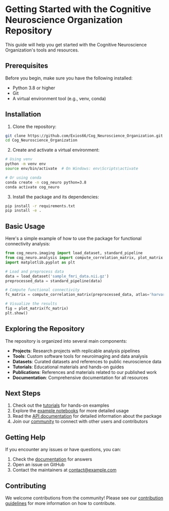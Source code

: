 # Getting Started with the Cognitive Neuroscience Organization Repository

This guide will help you get started with the Cognitive Neuroscience Organization's tools and resources.

## Prerequisites

Before you begin, make sure you have the following installed:

- Python 3.8 or higher
- Git
- A virtual environment tool (e.g., venv, conda)

## Installation

1. Clone the repository:

```bash
git clone https://github.com/Exios66/Cog_Neuroscience_Organization.git
cd Cog_Neuroscience_Organization
```

2. Create and activate a virtual environment:

```bash
# Using venv
python -m venv env
source env/bin/activate  # On Windows: env\Scripts\activate

# Or using conda
conda create -n cog_neuro python=3.8
conda activate cog_neuro
```

3. Install the package and its dependencies:

```bash
pip install -r requirements.txt
pip install -e .
```

## Basic Usage

Here's a simple example of how to use the package for functional connectivity analysis:

```python
from cog_neuro.imaging import load_dataset, standard_pipeline
from cog_neuro.analysis import compute_correlation_matrix, plot_matrix
import matplotlib.pyplot as plt

# Load and preprocess data
data = load_dataset('sample_fmri_data.nii.gz')
preprocessed_data = standard_pipeline(data)

# Compute functional connectivity
fc_matrix = compute_correlation_matrix(preprocessed_data, atlas='harvard_oxford')

# Visualize the results
fig = plot_matrix(fc_matrix)
plt.show()
```

## Exploring the Repository

The repository is organized into several main components:

- **Projects**: Research projects with replicable analysis pipelines
- **Tools**: Custom software tools for neuroimaging and data analysis
- **Datasets**: Curated datasets and references to public neuroscience data
- **Tutorials**: Educational materials and hands-on guides
- **Publications**: References and materials related to our published work
- **Documentation**: Comprehensive documentation for all resources

## Next Steps

1. Check out the [tutorials](../../tutorials) for hands-on examples
2. Explore the [example notebooks](../../examples) for more detailed usage
3. Read the [API documentation](../api) for detailed information about the package
4. Join our [community](../../community) to connect with other users and contributors

## Getting Help

If you encounter any issues or have questions, you can:

1. Check the [documentation](../) for answers
2. Open an issue on GitHub
3. Contact the maintainers at [contact@example.com](mailto:contact@example.com)

## Contributing

We welcome contributions from the community! Please see our [contribution guidelines](../../CONTRIBUTING.md) for more information on how to contribute.
